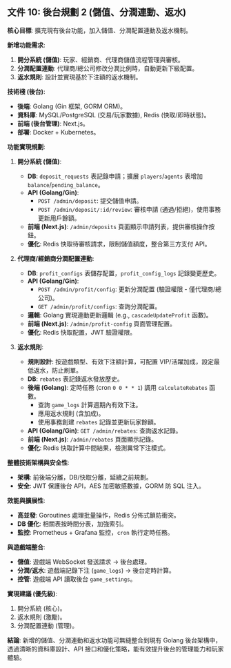 ## 文件 10: 後台規劃 2 (儲值、分潤連動、返水)

**核心目標**: 擴充現有後台功能，加入儲值、分潤配置連動及返水機制。

**新增功能需求**:
1.  **開分系統 (儲值)**: 玩家、經銷商、代理商儲值流程管理與審核。
2.  **分潤配置連動**: 代理商/總公司修改分潤比例時，自動更新下級配置。
3.  **返水規則**: 設計並實現基於下注額的返水機制。

**技術棧 (後台)**:
*   **後端**: Golang (Gin 框架, GORM ORM)。
*   **資料庫**: MySQL/PostgreSQL (交易/玩家數據), Redis (快取/即時狀態)。
*   **前端 (後台管理)**: Next.js。
*   **部署**: Docker + Kubernetes。

**功能實現規劃**:

1.  **開分系統 (儲值)**:
    *   **DB**: `deposit_requests` 表記錄申請；擴展 `players`/`agents` 表增加 `balance`/`pending_balance`。
    *   **API (Golang/Gin)**:
        *   `POST /admin/deposit`: 提交儲值申請。
        *   `POST /admin/deposit/:id/review`: 審核申請 (通過/拒絕)，使用事務更新用戶餘額。
    *   **前端 (Next.js)**: `/admin/deposits` 頁面顯示申請列表，提供審核操作按鈕。
    *   **優化**: Redis 快取待審核請求，限制儲值額度，整合第三方支付 API。

2.  **代理商/經銷商分潤配置連動**:
    *   **DB**: `profit_configs` 表儲存配置，`profit_config_logs` 記錄變更歷史。
    *   **API (Golang/Gin)**:
        *   `POST /admin/profit/config`: 更新分潤配置 (驗證權限 - 僅代理商/總公司)。
        *   `GET /admin/profit/configs`: 查詢分潤配置。
    *   **邏輯**: Golang 實現連動更新邏輯 (e.g., `cascadeUpdateProfit` 函數)。
    *   **前端 (Next.js)**: `/admin/profit-config` 頁面管理配置。
    *   **優化**: Redis 快取配置，JWT 驗證權限。

3.  **返水規則**:
    *   **規則設計**: 按遊戲類型、有效下注額計算，可配置 VIP/活躍加成，設定最低返水，防止刷單。
    *   **DB**: `rebates` 表記錄返水發放歷史。
    *   **後端 (Golang)**: 定時任務 (cron `0 0 * * 1`) 調用 `calculateRebates` 函數。
        *   查詢 `game_logs` 計算週期內有效下注。
        *   應用返水規則 (含加成)。
        *   使用事務創建 `rebates` 記錄並更新玩家餘額。
    *   **API (Golang/Gin)**: `GET /admin/rebates`: 查詢返水記錄。
    *   **前端 (Next.js)**: `/admin/rebates` 頁面顯示記錄。
    *   **優化**: Redis 快取計算中間結果，檢測異常下注模式。

**整體技術架構與安全性**:
*   **架構**: 前後端分離，DB/快取分離，延續之前規劃。
*   **安全**: JWT 保護後台 API，AES 加密敏感數據，GORM 防 SQL 注入。

**效能與擴展性**:
*   **高並發**: Goroutines 處理批量操作，Redis 分佈式鎖防衝突。
*   **DB 優化**: 相關表按時間分表，加強索引。
*   **監控**: Prometheus + Grafana 監控，`cron` 執行定時任務。

**與遊戲端整合**:
*   **儲值**: 遊戲端 WebSocket 發送請求 -> 後台處理。
*   **分潤/返水**: 遊戲端記錄下注 (`game_logs`) -> 後台定時計算。
*   **控管**: 遊戲端 API 讀取後台 `game_settings`。

**實現建議 (優先級)**:
1.  開分系統 (核心)。
2.  返水規則 (激勵)。
3.  分潤配置連動 (管理)。

**結論**: 新增的儲值、分潤連動和返水功能可無縫整合到現有 Golang 後台架構中，透過清晰的資料庫設計、API 接口和優化策略，能有效提升後台的管理能力和玩家體驗。 